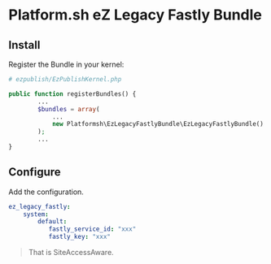 # Platform.sh eZ Legacy Fastly Bundle

## Install

Register the Bundle in your kernel:

```php
# ezpublish/EzPublishKernel.php

public function registerBundles() {
        ...
        $bundles = array(
            ...
            new Platformsh\EzLegacyFastlyBundle\EzLegacyFastlyBundle()
        );    
        ...
}
```

## Configure

Add the configuration. 

```yaml
ez_legacy_fastly:
    system:
        default:
           fastly_service_id: "xxx"
           fastly_key: "xxx"

```

> That is SiteAccessAware.

